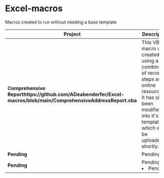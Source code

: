 # Excel-macros
Macros created to run without needing a base template

| Project                 | Description                                                                                                                                                    |
|------------------------|----------------------------------------------------------------------------------------------------------------------------------------------------------------|
| **Comprehensive Reporthttps://github.com/ADeabenderfer/Excel-macros/blob/main/ComprehensiveAddressReport.vba**    | This VBA macro was created using a combination of recorded steps and online resources. It has since been modified into it's own template which will be uploaded shortly. |
| **Pending**            | Pending. |
| **Pending** | Pending </li><li>Pending</li></ul> |

